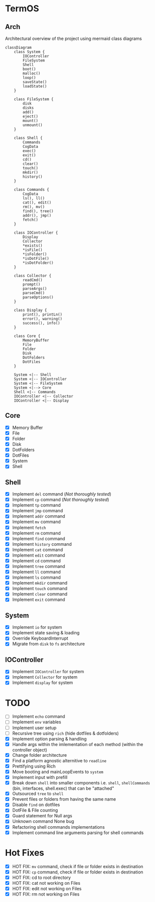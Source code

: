 # TermOS

## Arch

Architectural overview of the project using mermaid class diagrams

```mermaid
classDiagram
    class System {
        IOController
        FileSystem
        Shell
        boot()
        malloc()
        loop()
        saveState()
        loadState()
    }

    class FileSystem {
        disk
        disks
        add()
        eject()
        mount()
        unmount()
    }

    class Shell {
        Commands
        CogData
        exec()
        exit()
        cd()
        clear()
        touch()
        mkdir()
        history()
    }

    class Commands {
        CogData
        ls(), ll()
        cat(), edit()
        rm(), mv()
        find(), tree()
        addr(), jmp()
        fetch()
    }

    class IOController {
        Display
        Collector
        *exists()
        *isFile()
        *isFolder()
        *isDotFile()
        *isDotFolder()
    }

    class Collector {
        readCmd()
        prompt()
        parseArgs()
        parseCmd()
        parseOptions()
    }

    class Display {
        print(), printLn()
        error(), warning()
        success(), info()
    }

    class Core {
        MemoryBuffer
        File
        Folder
        Disk
        DotFolders
        DotFiles
    }

    System <|-- Shell
    System <|-- IOController
    System <|-- FileSystem
    System <|--> Core
    Shell <|-- Commands
    IOController <|-- Collector
    IOController <|-- Display

```

## Core

-   [x] Memory Buffer
-   [x] File
-   [x] Folder
-   [x] Disk
-   [x] DotFolders
-   [x] DotFiles
-   [x] System
-   [x] Shell

## Shell

-   [x] Implement `del` command (_Not thoroughly tested_)
-   [x] Implement `cp` command (_Not thoroughly tested_)
-   [x] Implement `tp` command
-   [x] Implement `jmp` command
-   [x] Implement `addr` command
-   [x] Implement `mv` command
-   [x] Implement `fetch`
-   [x] Implement `rm` command
-   [x] Implement `find` command
-   [x] Implement `history` command
-   [x] Implement `cat` command
-   [x] Implement `edit` command
-   [x] Implement `cd` command
-   [x] Implement `tree` command
-   [x] Implement `ll` command
-   [x] Implement `ls` command
-   [x] Implement `mkdir` command
-   [x] Implement `touch` command
-   [x] Implement `clear` command
-   [x] Implement `exit` command

## System

-   [x] Implement `io` for system
-   [x] Implement state saving & loading
-   [x] Override KeyboardInterrupt
-   [x] Migrate from `disk` to `fs` architecture

## IOController

-   [x] Implement `IOController` for system
-   [x] Implement `Collector` for system
-   [x] Implement `display` for system

# TODO

-   [ ] Implement `echo` command
-   [ ] Implement `env` variables
-   [ ] Implement user setup
-   [ ] Recursive tree using `rich` (hide dotfiles & dotfolders)
-   [x] Implement option parsing & handling
-   [x] Handle args within the imlementation of each method (within the controller object)
-   [x] Change folder architecture
-   [x] Find a platform agnostic alternitive to `readline`
-   [x] Prettifying using Rich
-   [x] Move booting and mainLoopEvents to `system`
-   [x] Implement input with prefill
-   [x] Break down `shell` into smaller components i.e. `shell`, `shellCommands` (bin, interfaces, shell.exec) that can be "attached"
-   [x] Outsourced `tree` to `shell`
-   [x] Prevent files or folders from having the same name
-   [x] Disable `find` on dotfiles
-   [x] DotFile & File counting
-   [x] Guard statement for Null args
-   [x] Unknown command None bug
-   [x] Refactoring shell commands implementations
-   [x] Implement command line arguments parsing for shell commands

# Hot Fixes

-   [x] HOT FIX: `mv` command, check if file or folder exists in destination
-   [x] HOT FIX: `cp` command, check if file or folder exists in destination
-   [x] HOT FIX: cd to root directory
-   [x] HOT FIX: cat not working on Files
-   [x] HOT FIX: edit not working on Files
-   [x] HOT FIX: rm not working on Files
